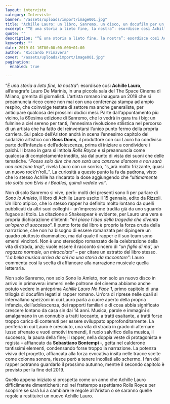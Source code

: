 ```yaml
---
layout: interviste
category: Interviste
banner: "/assets/uploads/import/image001.jpg"
title: "Achille Lauro: un libro, Sanremo, un disco, un docufilm per un 2019 esplosivo"
excerpt: "“È una storia a lieto fine, la nostra”: esordisce così Achille Lauro, all’anagrafe Lauro De Marinis, in una piccola sala del The Space Cinema di Milano, gremita di giornalisti. L’artista romano inaugura un 2019 che si preannuncia ricco come non mai con una conferenza stampa ad ampio respiro, che coinvolge testate di settore ma anche…"
quote: ""
description: "“È una storia a lieto fine, la nostra”: esordisce così Achille Lauro, all’anagrafe Lauro De Marinis, in una piccola sala del The Space Cinema di Milano, gremita di giornalisti. L’artista romano inaugura un 2019 che si preannuncia ricco come non mai con una conferenza stampa ad ampio respiro, che coinvolge testate di settore ma anche…"
keywords: ""
date: 2019-01-16T00:00:00.000+01:00
author: "Riccardo Primavera"
cover: "/assets/uploads/import/image001.jpg"
pagination:
  enabled: true

---
```


“_È una storia a lieto fine, la nostra_”: esordisce così **Achille Lauro**, all’anagrafe Lauro De Marinis, in una piccola sala del The Space Cinema di Milano, gremita di giornalisti. L’artista romano inaugura un 2019 che si preannuncia ricco come non mai con una conferenza stampa ad ampio respiro, che coinvolge testate di settore ma anche generaliste, per anticipare qualcosa dei prossimi dodici mesi. Parte dall’appuntamento più vicino, la 69esima edizione di Sanremo, che lo vedrà in gara tra i big; un fulmine a ciel sereno per tanti, l’ennesima rivoluzione stilistica nel percorso di un artista che ha fatto del reinventarsi l’unico punto fermo della propria carriera. Sul palco dell’Ariston andrà in scena l’ennesimo capitolo del sodalizio artistico con **Boss Doms**, il produttore con cui Lauro ha condiviso parte dell’infanzia e dell’adolescenza, prima di iniziare a condividere i palchi. Il brano in gara si intitola _Rolls Royce_ e si preannuncia come qualcosa di completamente inedito, sia dal punto di vista dei suoni che delle tematiche. “_Posso solo dire che non sarà una canzone d’amore e non sarà una canzone trap_”, rivela Lauro con un sorriso, “s_arà molto frizzante, quasi un nuovo rock’n’roll_”. La curiosità a questo punto la fa da padrona, visto che lo stesso Achille ha rincarato la dose aggiungendo che “_ultimamente sto sotto con Elvis e i Beatles, quindi vedete voi_”.

Non di solo Sanremo si vive, però: molti dei presenti sono lì per parlare di _Sono Io Amleto_, il libro di Achille Lauro uscito il 15 gennaio, edito da Rizzoli. Un libro atipico, che lo stesso rapper ha definito molto lontano da quelli pubblicati da altri suoi colleghi – un’impressione tradita già da uno sguardo fugace al titolo. La citazione a Shakespear è evidente, per Lauro una vera e propria dichiarazione d’intenti: “_mi piace l’idea della tragedia che diventa un’opera di successo_”. Il punto forte del libro è proprio la forza cruda della narrazione, che non ha bisogno di essere romanzata per dipingere un quadro piuttosto drammatico, ma dal quale il rapper e il suo team sono emersi vincitori. Non è uno stereotipo romanzato della celebrazione della vita di strada, anzi; vuole essere il racconto sincero di “_un figlio di ma’, un ragazzo normale, un miracolato_” – per citare un estratto del libro stesso. “_La bella musica arriva da chi ha una storia da raccontare_”: Lauro commenta così la scelta di affiancare alla narrazione musicale quella letteraria.

Non solo Sanremo, non solo Sono Io Amleto, non solo un nuovo disco in arrivo in primavera: immersi nelle poltrone del cinema abbiamo anche potuto vedere in anteprima _Achille Lauro No Face 1_, primo capitolo di una trilogia di docufilm legati al rapper romano. Un’ora di riprese nelle quali si intervallano spezzoni in cui Lauro parla a cuore aperto della propria infanzia, dell’adolescenza, dei rapporti familiari e di cosa abbia significato crescere lontano da casa sin dai 14 anni. Musica, parole e immagini si amalgamano in un connubio a tratti toccante, a tratti esaltante, a tratti forse troppo carico di contenuti per essere sviluppato approfonditamente. La periferia in cui Lauro è cresciuto, una vita di strada in grado di alternare lusso sfrenato e vuoti emotivi tremendi, il ruolo salvifico della musica, il successo, la paura della fine; il rapper, nella doppia veste di protagonista e regista – affiancato da **Sebastiano Bontempi** \-, getta nel calderone tantissimi elementi, condensando forse troppo la narrazione. La potenza visiva del progetto, affiancata alla forza evocativa insita nelle tracce scelte come colonna sonora, riesce però a tenere incollati allo schermo. I fan del rapper potranno guardarlo il prossimo autunno, mentre il secondo capitolo è previsto per la fine del 2019.

Quello appena iniziato si prospetta come un anno che Achille Lauro difficilmente dimenticherà: noi nel frattempo aspettiamo Rolls Royce per scoprire se sarà lui a cambiare le regole all’Ariston o se saranno quelle regole a restituirci un nuovo Achille Lauro.